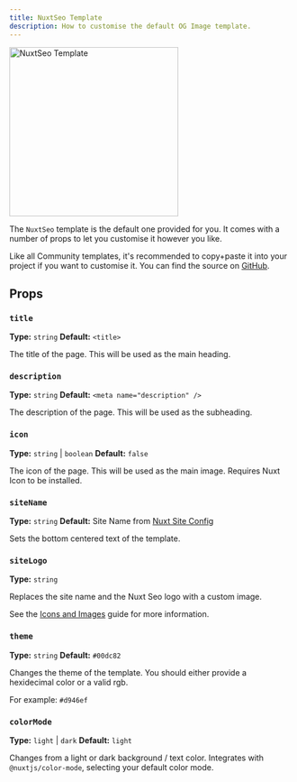 ```yaml
---
title: NuxtSeo Template
description: How to customise the default OG Image template.
---
```


<div class="px-10">
<img class="rounded-lg shadow-lg" height="300" style="aspect-ratio: 2 / 1;" src="/__og-image__/image/og-image/api/nuxt-seo-template/og.png?component=NuxtSeo&title=This+is+the+NuxtSeo+template" alt="NuxtSeo Template" />
</div>

The `NuxtSeo` template is the default one provided for you. It comes with a number of props
to let you customise it however you like.

Like all Community templates, it's recommended to copy+paste it into your project if you want to customise it. You can find
the source on [GitHub](https://github.com/harlan-zw/nuxt-og-image/blob/main/src/runtime/components/Templates/Community/NuxtSeo.vue).

## Props

### `title`

**Type:** `string`
**Default:** `<title>`

The title of the page. This will be used as the main heading.

### `description`

**Type:** `string`
**Default:** `<meta name="description" />`

The description of the page. This will be used as the subheading.

### `icon`

**Type:** `string` | `boolean`
**Default:** `false`

The icon of the page. This will be used as the main image. Requires Nuxt Icon to be installed.

### `siteName`

**Type:** `string`
**Default:** Site Name from [Nuxt Site Config](/site-config/guides/setting-site-config)

Sets the bottom centered text of the template.

### `siteLogo`

**Type:** `string`

Replaces the site name and the Nuxt Seo logo with a custom image.

See the [Icons and Images](/og-image/guides/icons-and-images) guide for more information.

### `theme`

**Type:** `string`
**Default:** `#00dc82`

Changes the theme of the template. You should either provide a hexidecimal color or a valid rgb.

For example: `#d946ef`

### `colorMode`

**Type:** `light` | `dark`
**Default:** `light`

Changes from a light or dark background / text color. Integrates with `@nuxtjs/color-mode`, selecting your
default color mode.
